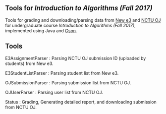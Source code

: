 ## Tools for *Introduction to Algorithms (Fall 2017)*
Tools for grading and downloading/parsing data from [New e3](https://e3new.nctu.edu.tw/) and [NCTU OJ](https://oj.nctu.edu.tw/) for undergraduate course *Introduction to Algorithms (Fall 2017)*, implemented using Java and [Gson](https://github.com/google/gson).

## Tools
E3AssignmentParser : Parsing NCTU OJ submission ID (uploaded by students) from New e3.

E3StudentListParser : Parsing student list from New e3.

OJSubmissionParser : Parsing submission list from NCTU OJ.

OJUserParser : Parsing user list from NCTU OJ.

Status : Grading, Generating detailed report, and downloading submission from NCTU OJ.
